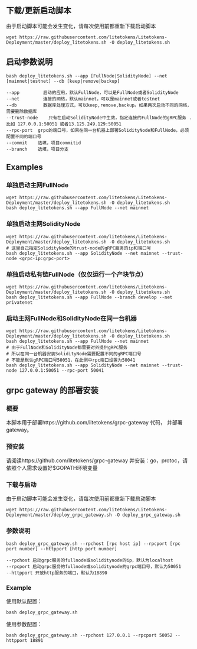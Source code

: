 ## 下载/更新启动脚本

由于启动脚本可能会发生变化，请每次使用前都重新下载启动脚本

```shell
wget https://raw.githubusercontent.com/litetokens/Litetokens-Deployment/master/deploy_litetokens.sh -O deploy_litetokens.sh
```

## 启动参数说明

```shell
bash deploy_litetokens.sh --app [FullNode|SolidityNode] --net [mainnet|testnet] --db [keep|remove|backup] 

--app	      启动的应用，默认FullNode，可以是FullNode或者SolidityNode
--net	      连接的网络，默认mainnet，可以是mainnet或者testnet
--db	      数据库处理方式，可以keep,remove,backup。如果两次启动不同的网络，需要删除数据库
--trust-node	只有在启动SolidityNode中生效，指定连接的FullNode的gRPC服务 .比如 127.0.0.1:50051 或者13.125.249.129:50051
--rpc-port	grpc的端口号，如果在同一台机器上部署SolidityNode和FullNode，必须配置不同的端口号
--commit	选填，项目commitid
--branch	选填，项目分支
```



## Examples

### 单独启动主网FullNode

```shell
wget https://raw.githubusercontent.com/litetokens/Litetokens-Deployment/master/deploy_litetokens.sh -O deploy_litetokens.sh
bash deploy_litetokens.sh --app FullNode --net mainnet
```

### 单独启动主网SolidityNode

```shell
wget https://raw.githubusercontent.com/litetokens/Litetokens-Deployment/master/deploy_litetokens.sh -O deploy_litetokens.sh
# 这里自己指定SolidityNode的trust-node的gRPC服务的ip和端口号
bash deploy_litetokens.sh --app SolidityNode --net mainnet --trust-node <grpc-ip:grpc-port>
```
### 单独启动私有链FullNode（仅仅运行一个产块节点）

```shell
wget https://raw.githubusercontent.com/litetokens/Litetokens-Deployment/master/deploy_litetokens.sh -O deploy_litetokens.sh
bash deploy_litetokens.sh --app FullNode --branch develop --net privatenet
```

### 启动主网FullNode和SolidityNode在同一台机器

```shell
wget https://raw.githubusercontent.com/litetokens/Litetokens-Deployment/master/deploy_litetokens.sh -O deploy_litetokens.sh
bash deploy_litetokens.sh --app FullNode --net mainnet
# 由于FullNode和SolidityNode都需要对外提供gRPC服务
# 所以在同一台机器安装SolidityNode需要配置不同的gRPC端口号
# 不能是默认gRPC端口号50051，在此例中rpc端口设置为50041
bash deploy_litetokens.sh --app SolidityNode --net mainnet --trust-node 127.0.0.1:50051 --rpc-port 50041
```



## grpc gateway 的部署安装

### 概要
本脚本用于部署https://github.com/litetokens/grpc-gateway 代码， 并部署gateway。
### 预安装
请阅读https://github.com/litetokens/grpc-gateway 并安装：go，protoc，请依照个人需求设置好$GOPATH环境变量
### 下载与启动
由于启动脚本可能会发生变化，请每次使用前都重新下载启动脚本
```shell
wget https://raw.githubusercontent.com/litetokens/Litetokens-Deployment/master/deploy_grpc_gateway.sh -O deploy_grpc_gateway.sh
```
### 参数说明
```shell
bash deploy_grpc_gateway.sh --rpchost [rpc host ip] --rpcport [rpc port number] --httpport [http port number] 

--rpchost 启动grpc服务的fullnode或soliditynode的ip，默认为localhost
--rpcport 启动grpc服务的fullnode或soliditynode的grpc端口号，默认为50051
--httpport 开放http服务的端口，默认为18890
```
### Example
使用默认配置：
```shell
bash deploy_grpc_gateway.sh
```
使用参数配置：
```shell
bash deploy_grpc_gateway.sh --rpchost 127.0.0.1 --rpcport 50052 --httpport 18891
```

